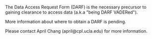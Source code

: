 The Data Access Request Form (DARF) is the necessary precursor to
gaining clearance to access data (a.k.a \"being DARF VADERed\").

More information about where to obtain a DARF is pending.

Please contact April Chang (april\@cpl.ucla.edu) for more information.
